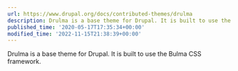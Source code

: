 ```yaml
---
url: https://www.drupal.org/docs/contributed-themes/drulma
description: Drulma is a base theme for Drupal. It is built to use the Bulma CSS framework.
published_time: '2020-05-17T17:35:34+00:00'
modified_time: '2022-11-15T21:38:39+00:00'
---
```

Drulma is a base theme for Drupal. It is built to use the Bulma CSS framework.